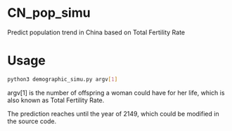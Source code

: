 # CN_pop_simu
Predict population trend in China based on Total Fertility Rate


# Usage

```bash
python3 demographic_simu.py argv[1]
```
argv[1] is the number of offspring a woman could have for her life, which is also known as Total Fertility Rate.

The prediction reaches until the year of 2149, which could be modified in the source code.
